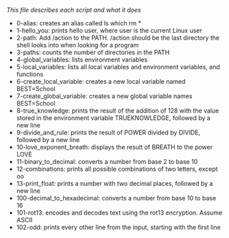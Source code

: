 *This file describes each script and what it does*
- 0-alias: creates an alias called ls which rm *
- 1-hello_you: prints hello user, where user is the current Linux user
- 2-path: Add /action to the PATH. /action should be the last directory the shell looks into when looking for a program
- 3-paths: counts the number of directories in the PATH
- 4-global_variables: lists environment variables
- 5-local_variables:  lists all local variables and environment variables, and functions
- 6-create_local_variable: creates a new local variable named BEST=School
- 7-create_global_variable: creates a new global variable names BEST=School
- 8-true_knowledge: prints the result of the addition of 128 with the value stored in the environment variable TRUEKNOWLEDGE, followed by a new line
- 9-divide_and_rule: prints the result of POWER divided by DIVIDE, followed by a new line
- 10-love_exponent_breath: displays the result of BREATH to the power LOVE
- 11-binary_to_decimal: converts a number from base 2 to base 10
- 12-combinations: prints all possible combinations of two letters, except oo
- 13-print_float: prints a number with two decimal places, followed by a new line
- 100-decimal_to_hexadecimal: converts a number from base 10 to base 16
- 101-rot13: encodes and decodes text using the rot13 encryption. Assume ASCII
- 102-odd: prints every other line from the input, starting with the first line
